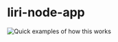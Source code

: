 # liri-node-app
![Quick examples of how this works](https://media.giphy.com/media/5z0dwOyTOlpGRg8vdj/giphy.gif)
